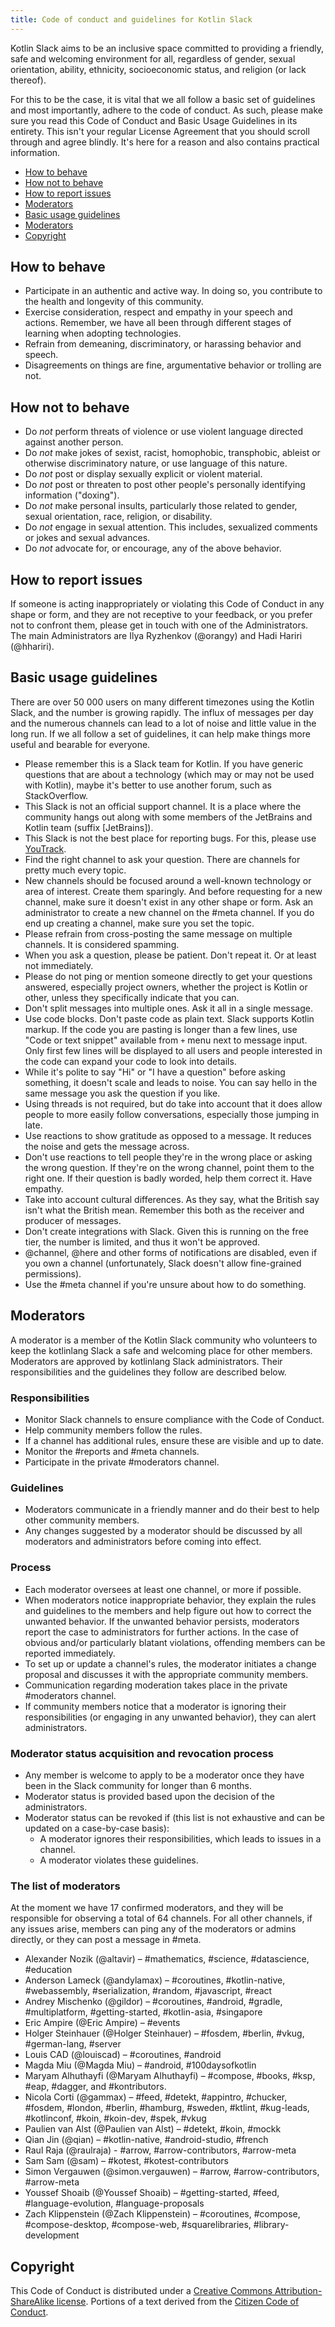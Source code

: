 ```yaml
---
title: Code of conduct and guidelines for Kotlin Slack
---
```



Kotlin Slack aims to be an inclusive space committed to providing a friendly, safe and welcoming environment for all, 
regardless of gender, sexual orientation, ability, ethnicity, socioeconomic status, and religion (or lack thereof).

For this to be the case, it is vital that we all follow a basic set of guidelines and most importantly, 
adhere to the code of conduct. 
As such, please make sure you read this Code of Conduct and Basic Usage Guidelines in its entirety. 
This isn't your regular License Agreement that you should scroll through and agree blindly.
It's here for a reason and also contains practical information.

* [How to behave](#how-to-behave)
* [How not to behave](#how-not-to-behave)
* [How to report issues](#how-to-report-issues)
* [Moderators](#moderators)
* [Basic usage guidelines](#basic-usage-guidelines)
* [Moderators](#moderators)
* [Copyright](#copyright)

## How to behave

* Participate in an authentic and active way. In doing so, you contribute to the health and longevity of this community.
* Exercise consideration, respect and empathy in your speech and actions.
  Remember, we have all been through different stages of learning when adopting technologies. 
* Refrain from demeaning, discriminatory, or harassing behavior and speech.
* Disagreements on things are fine, argumentative behavior or trolling are not. 

## How not to behave

* Do *not* perform threats of violence or use violent language directed against another person.
* Do *not* make jokes of sexist, racist, homophobic, transphobic, ableist or otherwise discriminatory nature,
  or use language of this nature.
* Do *not* post or display sexually explicit or violent material.
* Do *not* post or threaten to post other people's personally identifying information ("doxing").
* Do *not* make personal insults, particularly those related to gender, sexual orientation, race, religion, or disability.
* Do *not* engage in sexual attention. This includes, sexualized comments or jokes and sexual advances.
* Do *not* advocate for, or encourage, any of the above behavior.

## How to report issues

If someone is acting inappropriately or violating this Code of Conduct in any shape or form,
and they are not receptive to your feedback, or you prefer not to confront them, 
please get in touch with one of the Administrators. 
The main Administrators are Ilya Ryzhenkov (@orangy) and Hadi Hariri (@hhariri). 

## Basic usage guidelines

There are over 50 000 users on many different timezones using the Kotlin Slack, and the number is growing rapidly.
The influx of messages per day and the numerous channels can lead to a lot of noise and little value in the long run.
If we all follow a set of guidelines, it can help make things more useful and bearable for everyone. 

* Please remember this is a Slack team for Kotlin. 
  If you have generic questions that are about a technology (which may or may not be used with Kotlin),
  maybe it's better to use another forum, such as StackOverflow. 
* This Slack is not an official support channel. It is a place where the community hangs out along with some members 
  of the JetBrains and Kotlin team (suffix [JetBrains]).
* This Slack is not the best place for reporting bugs. For this, please use [YouTrack](https://youtrack.jetbrains.com/issues/kt).  
* Find the right channel to ask your question. There are channels for pretty much every topic. 
* New channels should be focused around a well-known technology or area of interest. Create them sparingly. 
  And before requesting for a new channel, make sure it doesn't exist in any other shape or form. 
  Ask an administrator to create a new channel on the #meta channel. 
  If you do end up creating a channel, make sure you set the topic. 
* Please refrain from cross-posting the same message on multiple channels. It is considered spamming.
* When you ask a question, please be patient. Don't repeat it. Or at least not immediately.
* Please do not ping or mention someone directly to get your questions answered, especially project owners, 
  whether the project is Kotlin or other, unless they specifically indicate that you can. 
* Don't split messages into multiple ones. Ask it all in a single message.
* Use code blocks. Don't paste code as plain text. Slack supports Kotlin markup. 
  If the code you are pasting is longer than a few lines, use "Code or text snippet" available from `+` menu next to message input.
  Only first few lines will be displayed to all users and people interested in the code can expand your code to look into details.
* While it's polite to say "Hi" or "I have a question" before asking something, it doesn't scale and leads to noise.
  You can say hello in the same message you ask the question if you like.
* Using threads is not required, but do take into account that it does allow people to more easily follow conversations, 
  especially those jumping in late.
* Use reactions to show gratitude as opposed to a message. It reduces the noise and gets the message across.
* Don't use reactions to tell people they're in the wrong place or asking the wrong question. 
  If they're on the wrong channel, point them to the right one. If their question is badly worded, help them correct it.
  Have empathy. 
* Take into account cultural differences. As they say, what the British say isn't what the British mean. 
  Remember this both as the receiver and producer of messages.  
* Don't create integrations with Slack. Given this is running on the free tier, 
  the number is limited, and thus it won't be approved.
* @channel, @here and other forms of notifications are disabled, even if you own a channel 
  (unfortunately, Slack doesn't allow fine-grained permissions).
* Use the #meta channel if you're unsure about how to do something.  

## Moderators

A moderator is a member of the Kotlin Slack community
who volunteers to keep the kotlinlang Slack a safe and welcoming place for other members.
Moderators are approved by kotlinlang Slack administrators.
Their responsibilities and the guidelines they follow are described below.

### Responsibilities

* Monitor Slack channels to ensure compliance with the Code of Conduct.
* Help community members follow the rules.
* If a channel has additional rules, ensure these are visible and up to date.
* Monitor the #reports and #meta channels.
* Participate in the private #moderators channel.

### Guidelines

* Moderators communicate in a friendly manner and do their best to help other community members.
* Any changes suggested by a moderator should be discussed by all moderators and administrators before coming into effect.

### Process

* Each moderator oversees at least one channel, or more if possible.
* When moderators notice inappropriate behavior,
  they explain the rules and guidelines to the members and help figure out how to correct the unwanted behavior.
  If the unwanted behavior persists, moderators report the case to administrators for further actions.
  In the case of obvious and/or particularly blatant violations, offending members can be reported immediately.
* To set up or update a channel's rules, the moderator initiates a change proposal and discusses it with the appropriate community members.
* Communication regarding moderation takes place in the private #moderators channel.
* If community members notice that a moderator is ignoring their responsibilities (or engaging in any unwanted behavior),
  they can alert administrators.

### Moderator status acquisition and revocation process

* Any member is welcome to apply to be a moderator once they have been in the Slack community for longer than 6 months.
* Moderator status is provided based upon the decision of the administrators.
* Moderator status can be revoked if (this list is not exhaustive and can be updated on a case-by-case basis):
  * A moderator ignores their responsibilities, which leads to issues in a channel.
  * A moderator violates these guidelines.   

### The list of moderators 

At the moment we have 17 confirmed moderators, and they will be responsible for observing a total of 64 channels.
For all other channels, if any issues arise, members can ping any of the moderators or admins directly,
or they can post a message in #meta.

* Alexander Nozik	(@altavir) – #mathematics, #science, #datascience, #education
* Anderson Lameck	(@andylamax) – #coroutines, #kotlin-native, #webassembly, #serialization, #random, #javascript, #react
* Andrey Mischenko	(@gildor) – #coroutines, #android, #gradle, #multiplatform, #getting-started, #kotlin-asia, #singapore
* Eric Ampire	(@Eric Ampire) – #events
* Holger Steinhauer	(@Holger Steinhauer) – #fosdem, #berlin, #vkug, #german-lang, #server
* Louis CAD	(@louiscad) – #coroutines, #android
* Magda Miu (@Magda Miu) – #android, #100daysofkotlin
* Maryam Alhuthayfi (@Maryam Alhuthayfi) – #compose, #books, #ksp, #eap, #dagger, and #kontributors.
* Nicola Corti	(@gammax) – #feed, #detekt, #appintro, #chucker, #fosdem, #london, #berlin, #hamburg, #sweden, #ktlint, 
  #kug-leads, #kotlinconf, #koin, #koin-dev, #spek, #vkug
* Paulien van Alst (@Paulien van Alst) – #detekt, #koin, #mockk
* Qian Jin (@qian) – #kotlin-native, #android-studio, #french
* Raul Raja	(@raulraja) - #arrow, #arrow-contributors, #arrow-meta
* Sam Sam	(@sam) – #kotest, #kotest-contributors
* Simon Vergauwen	(@simon.vergauwen) – #arrow, #arrow-contributors, #arrow-meta
* Youssef Shoaib	(@Youssef Shoaib)  – #getting-started, #feed, #language-evolution, #language-proposals
* Zach Klippenstein	(@Zach Klippenstein) – #coroutines, #compose, #compose-desktop, #compose-web, #squarelibraries, 
  #library-development

## Copyright

This Code of Conduct is distributed under a [Creative Commons Attribution-ShareAlike license](http://creativecommons.org/licenses/by-sa/3.0/). 
Portions of a text derived from the [Citizen Code of Conduct](http://citizencodeofconduct.org/).  
